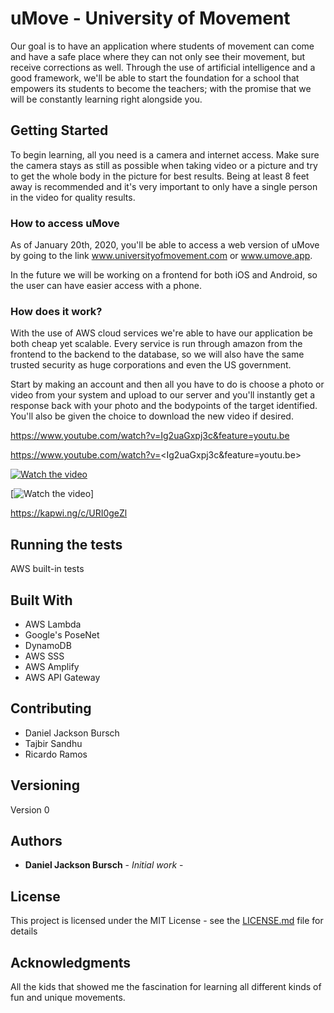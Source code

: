 # uMove - University of Movement

Our goal is to have an application where students of movement can come and have a safe place where they can not only see their movement, but receive corrections as well. Through the use of artificial intelligence and a good framework, we'll be able to start the foundation for a school that empowers its students to become the teachers; with the promise that we will be constantly learning right alongside you.

## Getting Started

To begin learning, all you need is a camera and internet access. Make sure the camera stays as still as possible when taking video or a picture and try to get the whole body in the picture for best results. Being at least 8 feet away is recommended and it's very important to only have a single person in the video for quality results.

### How to access uMove

As of January 20th, 2020, you'll be able to access a web version of uMove by going to the link www.universityofmovement.com or www.umove.app.

In the future we will be working on a frontend for both iOS and Android, so the user can have easier access with a phone.

### How does it work?

With the use of AWS cloud services we're able to have our application be both cheap yet scalable. Every service is run through amazon from the frontend to the backend to the database, so we will also have the same trusted security as huge corporations and even the US government.

Start by making an account and then all you have to do is choose a photo or video from your system and upload to our server and you'll instantly get a response back with your photo and the bodypoints of the target identified. You'll also be given the choice to download the new video if desired.

https://www.youtube.com/watch?v=Ig2uaGxpj3c&feature=youtu.be

https://www.youtube.com/watch?v=<Ig2uaGxpj3c&feature=youtu.be>

[![Watch the video](https://i.imgur.com/vKb2F1B.png)](https://www.youtube.com/watch?v=Ig2uaGxpj3c&feature=youtu.be)

[![Watch the video](https://kapwi.ng/c/URI0geZl)]

https://kapwi.ng/c/URI0geZl

<blockquote class="imgur-embed-pub" lang="en" data-id="a/g4VoVim" data-context="false" ><a href="//imgur.com/a/g4VoVim"></a></blockquote><script async src="//s.imgur.com/min/embed.js" charset="utf-8"></script>

## Running the tests

AWS built-in tests

## Built With

* AWS Lambda
* Google's PoseNet
* DynamoDB
* AWS SSS
* AWS Amplify
* AWS API Gateway

## Contributing

* Daniel Jackson Bursch
* Tajbir Sandhu
* Ricardo Ramos

## Versioning

Version 0

## Authors

* **Daniel Jackson Bursch** - *Initial work* -


## License

This project is licensed under the MIT License - see the [LICENSE.md](LICENSE.md) file for details

## Acknowledgments

All the kids that showed me the fascination for learning all different kinds of fun and unique movements.
